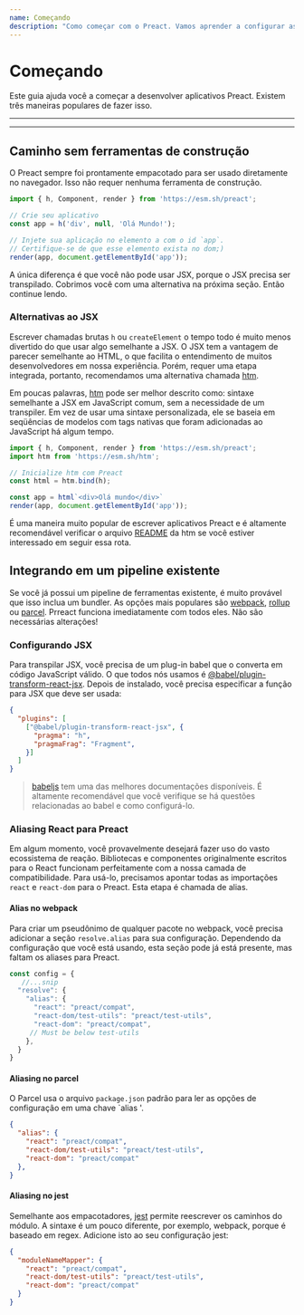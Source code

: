 ```yaml
---
name: Começando
description: "Como começar com o Preact. Vamos aprender a configurar as ferramentas (se houver) e começar a escrever um aplicativo."
---
```


# Começando

Este guia ajuda você a começar a desenvolver aplicativos Preact. Existem três maneiras populares de fazer isso.

---

<div><toc></toc></div>

---

## Caminho sem ferramentas de construção

O Preact sempre foi prontamente empacotado para ser usado diretamente no navegador. Isso não requer nenhuma ferramenta de construção.

```js
import { h, Component, render } from 'https://esm.sh/preact';

// Crie seu aplicativo
const app = h('div', null, 'Olá Mundo!');

// Injete sua aplicação no elemento a com o id `app`.
// Certifique-se de que esse elemento exista no dom;)
render(app, document.getElementById('app'));
```

A única diferença é que você não pode usar JSX, porque o JSX precisa ser transpilado. Cobrimos você com uma alternativa na próxima seção. Então continue lendo.

### Alternativas ao JSX

Escrever chamadas brutas `h` ou `createElement` o tempo todo é muito menos divertido do que usar algo semelhante a JSX. O JSX tem a vantagem de parecer semelhante ao HTML, o que facilita o entendimento de muitos desenvolvedores em nossa experiência. Porém, requer uma etapa integrada, portanto, recomendamos uma alternativa chamada [htm].

Em poucas palavras, [htm] pode ser melhor descrito como: sintaxe semelhante a JSX em JavaScript comum, sem a necessidade de um transpiler. Em vez de usar uma sintaxe personalizada, ele se baseia em seqüências de modelos com tags nativas que foram adicionadas ao JavaScript há algum tempo.

```js
import { h, Component, render } from 'https://esm.sh/preact';
import htm from 'https://esm.sh/htm';

// Inicialize htm com Preact
const html = htm.bind(h);

const app = html`<div>Olá mundo</div>`
render(app, document.getElementById('app'));
```

É uma maneira muito popular de escrever aplicativos Preact e é altamente recomendável verificar o arquivo [README][htm] da htm se você estiver interessado em seguir essa rota.

## Integrando em um pipeline existente

Se você já possui um pipeline de ferramentas existente, é muito provável que isso inclua um bundler. As opções mais populares são [webpack](https://webpack.js.org/), [rollup](https://rollupjs.org) ou [parcel](https://parceljs.org/). Prreact funciona imediatamente com todos eles. Não são necessárias alterações!

### Configurando JSX

Para transpilar JSX, você precisa de um plug-in babel que o converta em código JavaScript válido. O que todos nós usamos é [@babel/plugin-transform-react-jsx](https://babeljs.io/docs/en/babel-plugin-transform-react-jsx). Depois de instalado, você precisa especificar a função para JSX que deve ser usada:

```json
{
  "plugins": [
    ["@babel/plugin-transform-react-jsx", {
      "pragma": "h",
      "pragmaFrag": "Fragment",
    }]
  ]
}
```

> [babeljs](https://babeljs.io/) tem uma das melhores documentações disponíveis. É altamente recomendável que você verifique se há questões relacionadas ao babel e como configurá-lo.

### Aliasing React para Preact

Em algum momento, você provavelmente desejará fazer uso do vasto ecossistema de reação. Bibliotecas e componentes originalmente escritos para o React funcionam perfeitamente com a nossa camada de compatibilidade. Para usá-lo, precisamos apontar todas as importações `react` e `react-dom` para o Preact. Esta etapa é chamada de alias.

#### Alias no webpack

Para criar um pseudônimo de qualquer pacote no webpack, você precisa adicionar a seção `resolve.alias`
para sua configuração. Dependendo da configuração que você está usando, esta seção pode
já está presente, mas faltam os aliases para Preact.

```js
const config = {
   //...snip
  "resolve": {
    "alias": {
      "react": "preact/compat",
      "react-dom/test-utils": "preact/test-utils",
      "react-dom": "preact/compat",
     // Must be below test-utils
    },
  }
}
```

#### Aliasing no parcel

O Parcel usa o arquivo `package.json` padrão para ler as opções de configuração em
uma chave `alias '.

```json
{
  "alias": {
    "react": "preact/compat",
    "react-dom/test-utils": "preact/test-utils",
    "react-dom": "preact/compat"
  },
}
```

#### Aliasing no jest

Semelhante aos empacotadores, [jest](https://jestjs.io/) permite reescrever os caminhos do módulo. A sintaxe é um pouco
diferente, por exemplo, webpack, porque é baseado em regex. Adicione isto ao seu
configuração jest:

```json
{
  "moduleNameMapper": {
    "react": "preact/compat",
    "react-dom/test-utils": "preact/test-utils",
    "react-dom": "preact/compat"
  }
}
```

[htm]: https://github.com/developit/htm
